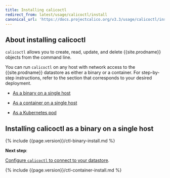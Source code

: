 ```yaml
---
title: Installing calicoctl
redirect_from: latest/usage/calicoctl/install
canonical_url: 'https://docs.projectcalico.org/v3.3/usage/calicoctl/install'
---
```


## About installing calicoctl

`calicoctl` allows you to create, read, update, and delete {{site.prodname}} objects
from the command line.

You can run `calicoctl` on any host with network access to the
{{site.prodname}} datastore as either a binary or a container.
For step-by-step instructions, refer to the section that
corresponds to your desired deployment.

- [As a binary on a single host](#installing-calicoctl-as-a-binary-on-a-single-host)

- [As a container on a single host](#installing-calicoctl-as-a-container-on-a-single-host)

- [As a Kubernetes pod](#installing-calicoctl-as-a-kubernetes-pod)


## Installing calicoctl as a binary on a single host

{% include {{page.version}}/ctl-binary-install.md %}

**Next step**:

[Configure `calicoctl` to connect to your datastore](/{{page.version}}/usage/calicoctl/configure/).

{% include {{page.version}}/ctl-container-install.md %}
